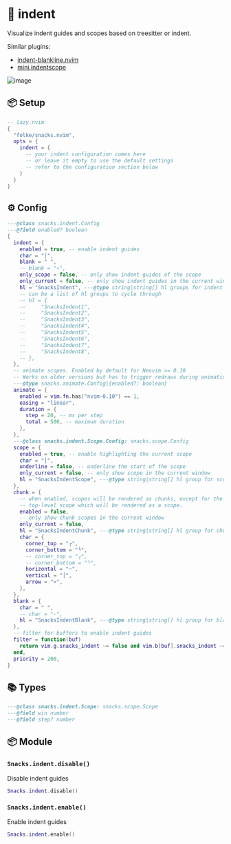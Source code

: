 # 🍿 indent

Visualize indent guides and scopes based on treesitter or indent.

Similar plugins:

- [indent-blankline.nvim](https://github.com/lukas-reineke/indent-blankline.nvim)
- [mini.indentscope](https://github.com/echasnovski/mini.indentscope)

![image](https://github.com/user-attachments/assets/56a99495-05ab-488e-9619-574cb7ff2b7d)

<!-- docgen -->

## 📦 Setup

```lua
-- lazy.nvim
{
  "folke/snacks.nvim",
  opts = {
    indent = {
      -- your indent configuration comes here
      -- or leave it empty to use the default settings
      -- refer to the configuration section below
    }
  }
}
```

## ⚙️ Config

```lua
---@class snacks.indent.Config
---@field enabled? boolean
{
  indent = {
    enabled = true, -- enable indent guides
    char = "│",
    blank = " ",
    -- blank = "∙",
    only_scope = false, -- only show indent guides of the scope
    only_current = false, -- only show indent guides in the current window
    hl = "SnacksIndent", ---@type string|string[] hl groups for indent guides
    -- can be a list of hl groups to cycle through
    -- hl = {
    --     "SnacksIndent1",
    --     "SnacksIndent2",
    --     "SnacksIndent3",
    --     "SnacksIndent4",
    --     "SnacksIndent5",
    --     "SnacksIndent6",
    --     "SnacksIndent7",
    --     "SnacksIndent8",
    -- },
  },
  -- animate scopes. Enabled by default for Neovim >= 0.10
  -- Works on older versions but has to trigger redraws during animation.
  ---@type snacks.animate.Config|{enabled?: boolean}
  animate = {
    enabled = vim.fn.has("nvim-0.10") == 1,
    easing = "linear",
    duration = {
      step = 20, -- ms per step
      total = 500, -- maximum duration
    },
  },
  ---@class snacks.indent.Scope.Config: snacks.scope.Config
  scope = {
    enabled = true, -- enable highlighting the current scope
    char = "│",
    underline = false, -- underline the start of the scope
    only_current = false, -- only show scope in the current window
    hl = "SnacksIndentScope", ---@type string|string[] hl group for scopes
  },
  chunk = {
    -- when enabled, scopes will be rendered as chunks, except for the
    -- top-level scope which will be rendered as a scope.
    enabled = false,
    -- only show chunk scopes in the current window
    only_current = false,
    hl = "SnacksIndentChunk", ---@type string|string[] hl group for chunk scopes
    char = {
      corner_top = "┌",
      corner_bottom = "└",
      -- corner_top = "╭",
      -- corner_bottom = "╰",
      horizontal = "─",
      vertical = "│",
      arrow = ">",
    },
  },
  blank = {
    char = " ",
    -- char = "·",
    hl = "SnacksIndentBlank", ---@type string|string[] hl group for blank spaces
  },
  -- filter for buffers to enable indent guides
  filter = function(buf)
    return vim.g.snacks_indent ~= false and vim.b[buf].snacks_indent ~= false and vim.bo[buf].buftype == ""
  end,
  priority = 200,
}
```

## 📚 Types

```lua
---@class snacks.indent.Scope: snacks.scope.Scope
---@field win number
---@field step? number
```

## 📦 Module

### `Snacks.indent.disable()`

Disable indent guides

```lua
Snacks.indent.disable()
```

### `Snacks.indent.enable()`

Enable indent guides

```lua
Snacks.indent.enable()
```
